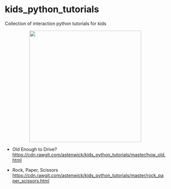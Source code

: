 # kids_python_tutorials
Collection of interaction python tutorials for kids

<p align="center">
  <img src="https://vwofstreetsboro.files.wordpress.com/2015/02/new-girl-driver-cartoon.jpg" width="350"/>
</p>

- Old Enough to Drive?
https://cdn.rawgit.com/astenwick/kids_python_tutorials/master/how_old.html


- Rock, Paper, Scissors
https://cdn.rawgit.com/astenwick/kids_python_tutorials/master/rock_paper_scissors.html

 
